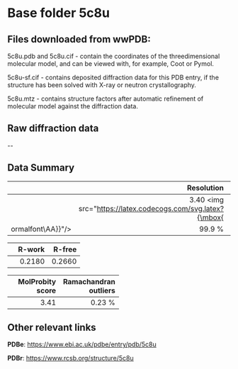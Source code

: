 # Base folder 5c8u

## Files downloaded from wwPDB:

5c8u.pdb and 5c8u.cif - contain the coordinates of the threedimensional molecular model, and can be viewed with, for example, Coot or Pymol.

5c8u-sf.cif - contains deposited diffraction data for this PDB entry, if the structure has been solved with X-ray or neutron crystallography.

5c8u.mtz - contains structure factors after automatic refinement of molecular model against the diffraction data.

## Raw diffraction data

--<br> 

## Data Summary
|   | Resolution | Completeness| I/sigma |
|---|-------------:|----------------:|--------------:|
|   |3.40 <img src="https://latex.codecogs.com/svg.latex?{\mbox{
ormalfont\AA}}"/>|99.9  %|<img width=50/>9.600|

|   | **R-work**| **R-free**   
|---|-------------:|----------------:|           
||0.2180|0.2660|

|   |**MolProbity<br>score**| **Ramachandran<br>outliers** 
|---|-------------:|----------------:|
||3.41|0.23 %|

## Other relevant links 
**PDBe**:  https://www.ebi.ac.uk/pdbe/entry/pdb/5c8u
 
**PDBr**: https://www.rcsb.org/structure/5c8u 

